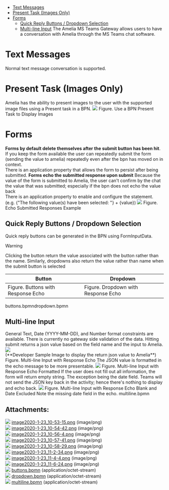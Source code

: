 -   [Text Messages](#MSTeams-TextMessages)
-   [Present Task (Images Only)](#MSTeams-PresentTask(ImagesOnly))
-   [Forms](#MSTeams-Forms)
    -   [Quick Reply Buttons / Dropdown Selection](#MSTeams-QuickReplyButtons/DropdownSelection)
    -   [Multi-line Input](#MSTeams-Multi-lineInput)
The Amelia MS Teams Gateway allows users to have a conversation with Amelia through the MS Teams chat software.  
# Text Messages
Normal text message conversation is supported.
# Present Task (Images Only)
Amelia has the ability to present images to the user with the supported image files using a Present task in a BPN.
![](attachments/25461075/28477686.png)
Figure. Use a BPN Present Task to Display Images
# Forms
**Forms by default delete themselves after the submit button has been hit**.
If you keep the form available the user can repeatedly submit the form (sending the value to amelia) repeatedly even after the bpn has moved on in context.  
There is an application property that allows the form to persist after being submitted.
**Forms echo the submitted response upon submit**
Because the value of the form is submitted to Amelia, the user can't confirm by the chat the value that was submitted; especially if the bpn does not echo the value back  
There is an application property to enable and configure the statement.
(e.g. {"The following value(s) have been selected: "} + {value})
![](attachments/25461075/28477688.png)
Figure. Echo Submitted Responses Example
## Quick Reply Buttons / Dropdown Selection
Quick reply buttons can be generated in the BPN using FormInputData.
> [!warning]  
>
> Clicking the button return the value associated with the button rather than the name. Similarly, dropdowns also return the value rather than name when the submit button is selected


| Button | Dropdown |
| ----|----|
| Figure. Buttons with Response Echo | Figure. Dropdown with Response Echo |

buttons.bpmndropdown.bpmn
## Multi-line Input
General Text, Date (YYYY-MM-DD), and Number format constraints are available.
There is currently no gateway side validation of the data.
Hitting submit returns a json value based on the field name and the input to Amelia.
![](attachments/25461075/28477697.png)  
(\*\*Developer Sample Image to display the return json value to Amelia\*\*)
Figure. Multi-line Input with Response Echo
The JSON value is formatted in the echo message to be more presentable.
![](attachments/25461075/28477698.png)
Figure. Multi-line Input with Response Echo Formatted
If the user does not fill out all information, the form will return empty string. The exception being the date field. Teams will not send the JSON key back in the activity; hence there's nothing to display and echo back.
![](attachments/25461075/28477699.png)
Figure. Multi-line Input with Response Echo Blank and Date Excluded
Note the missing date field in the echo.
multiline.bpmn
## Attachments:
![](images/icons/bullet_blue.gif) [image2020-1-23_10-53-15.png](attachments/25461075/28477686.png) (image/png)  
![](images/icons/bullet_blue.gif) [image2020-1-23_10-54-42.png](attachments/25461075/28477687.png) (image/png)  
![](images/icons/bullet_blue.gif) [image2020-1-23_10-56-4.png](attachments/25461075/28477688.png) (image/png)  
![](images/icons/bullet_blue.gif) [image2020-1-23_10-57-41.png](attachments/25461075/28477689.png) (image/png)  
![](images/icons/bullet_blue.gif) [image2020-1-23_10-58-29.png](attachments/25461075/28477691.png) (image/png)  
![](images/icons/bullet_blue.gif) [image2020-1-23_11-2-34.png](attachments/25461075/28477697.png) (image/png)  
![](images/icons/bullet_blue.gif) [image2020-1-23_11-4-4.png](attachments/25461075/28477698.png) (image/png)  
![](images/icons/bullet_blue.gif) [image2020-1-23_11-6-24.png](attachments/25461075/28477699.png) (image/png)  
![](images/icons/bullet_blue.gif) [buttons.bpmn](attachments/25461075/28477700.bpmn) (application/octet-stream)  
![](images/icons/bullet_blue.gif) [dropdown.bpmn](attachments/25461075/28477701.bpmn) (application/octet-stream)  
![](images/icons/bullet_blue.gif) [multiline.bpmn](attachments/25461075/28477702.bpmn) (application/octet-stream)  
